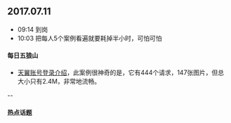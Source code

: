 ## 2017.07.11
* 09:14 到岗
* 10:03 把每人5个案例看遍就要耗掉半小时，可怕可怕






#### 每日五狼山
  * [天翼账号登录介绍](http://www.h5case.com.cn/case/esurfing/2/)，此案例很神奇的是，它有444个请求，147张图片，但总大小只有2.4M，非常地流畅。
 
--

#### 热点话题
